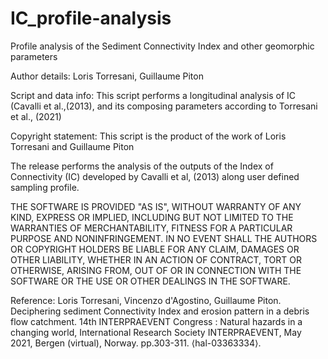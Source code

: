 # IC_profile-analysis
Profile analysis of the Sediment Connectivity Index and other geomorphic parameters

Author details: Loris Torresani, Guillaume Piton

Script and data info: This script performs a longitudinal analysis of IC (Cavalli et al.,(2013), and its composing parameters according to Torresani et al., (2021) 

Copyright statement: This script is the product of the work of Loris Torresani and Guillaume Piton

The release performs the analysis of the outputs of the Index of Connectivity (IC) developed by Cavalli et al, (2013) along user defined sampling profile.

THE SOFTWARE IS PROVIDED "AS IS", WITHOUT WARRANTY OF ANY KIND, EXPRESS OR IMPLIED, INCLUDING BUT NOT LIMITED TO THE WARRANTIES OF MERCHANTABILITY, FITNESS FOR A PARTICULAR PURPOSE AND NONINFRINGEMENT. IN NO EVENT SHALL THE AUTHORS OR COPYRIGHT HOLDERS BE LIABLE FOR ANY CLAIM, DAMAGES OR OTHER LIABILITY, WHETHER IN AN ACTION OF CONTRACT, TORT OR OTHERWISE, ARISING FROM, OUT OF OR IN CONNECTION WITH THE SOFTWARE OR THE USE OR OTHER DEALINGS IN THE SOFTWARE.

Reference: Loris Torresani, Vincenzo d'Agostino, Guillaume Piton. Deciphering sediment Connectivity Index and erosion pattern in a debris flow catchment. 14th INTERPRAEVENT Congress : Natural hazards in a changing world, International Research Society INTERPRAEVENT, May 2021, Bergen (virtual), Norway. pp.303-311. ⟨hal-03363334⟩.
